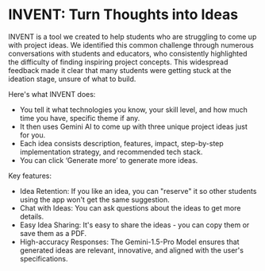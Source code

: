 # INVENT: Turn Thoughts into Ideas

INVENT is a tool we created to help students who are struggling to come up with project ideas. We identified this common challenge through numerous conversations with students and educators, who consistently highlighted the difficulty of finding inspiring project concepts. This widespread feedback made it clear that many students were getting stuck at the ideation stage, unsure of what to build.

Here's what INVENT does:
- You tell it what technologies you know, your skill level, and how much time you have, specific theme if any.
- It then uses Gemini AI to come up with three unique project ideas just for you.
- Each idea consists description, features, impact, step-by-step implementation strategy, and recommended tech stack.
- You can click ‘Generate more’ to generate more ideas.

Key features:
- Idea Retention: If you like an idea, you can "reserve" it so other students using the app won't get the same suggestion.
- Chat with Ideas: You can ask questions about the ideas to get more details.
- Easy Idea Sharing: It's easy to share the ideas - you can copy them or save them as a PDF.
- High-accuracy Responses: The Gemini-1.5-Pro Model ensures that generated ideas are relevant, innovative, and aligned with the user's specifications.
